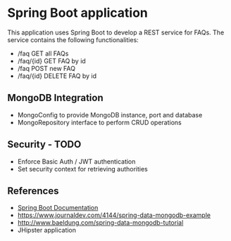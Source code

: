 # Spring Boot application
This application uses Spring Boot to develop a REST service for FAQs. The service contains the following functionalities:

- /faq GET all FAQs
- /faq/{id} GET FAQ by id
- /faq POST new FAQ
- /faq/{id} DELETE FAQ by id

## MongoDB Integration

- MongoConfig to provide MongoDB instance, port and database
- MongoRepository interface to perform CRUD operations

## Security - TODO
- Enforce Basic Auth / JWT authentication
- Set security context for retrieving authorities

## References

- [Spring Boot Documentation](https://spring.io/guides/gs/spring-boot/)
- https://www.journaldev.com/4144/spring-data-mongodb-example
- http://www.baeldung.com/spring-data-mongodb-tutorial
- JHipster application

